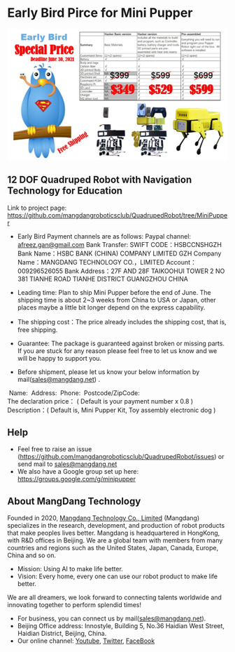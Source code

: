 # Early Bird Pirce for Mini Pupper
![Early Bird Pirce](StanfordQuadruped/imgs/EarlyBirdPirce.jpg)
## 12 DOF Quadruped Robot with Navigation Technology for Education
Link to project page: https://github.com/mangdangroboticsclub/QuadrupedRobot/tree/MiniPupper

- Early Bird Payment channels are as follows:
Paypal channel:  afreez.gan@gmail.com
Bank Transfer: 
	SWIFT CODE：HSBCCNSHGZH
	Bank Name：HSBC BANK (CHINA) COMPANY LIMITED GZH
	Company Name：MANGDANG TECHNOLOGY CO.，LIMITED
	Account：009296526055
	Bank Address：27F AND 28F TAIKOOHUI TOWER 2 NO 381 TIANHE ROAD TIANHE DISTRICT GUANGZHOU CHINA

- Leading time: Plan to ship Mini Pupper before the end of June. The shipping time is about 2~3 weeks from China to USA or Japan, other places maybe a little bit longer depend on the express capability.
- The shipping cost：The price already includes the shipping cost, that is, free shipping.
- Guarantee: The package is guaranteed against broken or missing parts. If you are stuck for any reason please feel free to let us know and we will be happy to support you.
- Before shipment, please let us know your below information by mail(sales@mangdang.net) .

​	Name: 
​	Address: 
​	Phone: 
​	Postcode/ZipCode:  
​	The declaration price： ( Default is your payment number x 0.8 )
​	Description：( Default is, Mini Pupper Kit, Toy assembly electronic dog )

## Help
- Feel free to raise an issue (https://github.com/mangdangroboticsclub/QuadrupedRobot/issues) or send mail to sales@mangdang.net
- We also have a Google group set up here: https://groups.google.com/g/minipupper

## About MangDang Technology
Founded in 2020, [Mangdang Technology Co., Limited](https://www.mangdang.net/) (Mangdang) specializes in the research, development, and production of robot products that make peoples lives better. Mangdang is headquartered in HongKong, with R&D offices in Beijing. We are a global team with members from many countries and regions such as the United States, Japan, Canada, Europe, China and so on.
- Mission: Using AI to make life better.
- Vision: Every home, every one can use our robot product to make life better.

We are all dreamers, we look forward to connecting talents worldwide and innovating together to perform splendid times! 
- For business, you can connect us by mail(sales@mangdang.net).
- Beijing Office address: Innostyle, Building 5, No.36 Haidian West Street, Haidian District, Beijing, China.
- Our online channel: [Youtube](https://www.youtube.com/channel/UCqHWYGXmnoO7VWHmENje3ug/featured), [Twitter](https://twitter.com/LeggedRobot), [FaceBook](https://www.facebook.com/afreez.gan/) 
